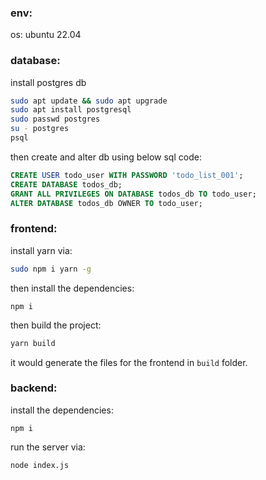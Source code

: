 ### env:

os: ubuntu 22.04

### database:

install postgres db

```sh
sudo apt update && sudo apt upgrade
sudo apt install postgresql
sudo passwd postgres
su - postgres
psql

```

 then create and alter db using below sql code:

```sql
CREATE USER todo_user WITH PASSWORD 'todo_list_001';
CREATE DATABASE todos_db;
GRANT ALL PRIVILEGES ON DATABASE todos_db TO todo_user;
ALTER DATABASE todos_db OWNER TO todo_user;
```

### frontend:

install yarn via:

```sh
sudo npm i yarn -g
```

then install the dependencies:

```
npm i
```

then build the project:

```sh
yarn build
```

it would generate the files for the frontend in `build` folder.



### backend:

install the dependencies:

```
npm i
```

run the server via:

```sh
node index.js
```



